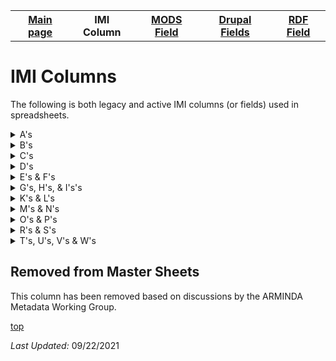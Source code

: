 <!DOCTYPE html>
<html>
<body>
<table style="width:100%">
  <tr>
    <th><a href="index.md">Main page</a></th>
	<th>IMI Column</th>
    <th><a href="MODS.md">MODS Field</a></th>
	<th><a href="DrupalFields.md">Drupal Fields</a></th>
    <th><a href="RDF.md">RDF Field</a></th>
  </tr>
<table>



<h1 id="top">IMI Columns</h1>
<p>The following is both legacy and active IMI columns (or fields) used in spreadsheets.</p>
<details>
<summary>A's</summary>
<br>	
		<li><a href="#removed">abstract_format</a> (removed): format of the abstract</li>
		<li><a href="#removed">accession_number</a> (removed): number associated with gallery items</li>
		<li><a href="advisor.md">advisors</a>: A person under whose supervision a student develops and/or presents an academic paper or project, including theses and capstone projects. </li>
		<li><a href="#removed">attach_additional_files</a> (removed)</li>
		<li><a href="#removed">author#_fname</a> (removed)</li>
		<li><a href="#removed">author#_lname</a> (removed)</li>
		<li><a href="#removed">author#_mname</a> (removed)</li>
		<li><a href="#removed">author#_suffix</a> (removed)</li>
</details>
<details>
<summary>B's</summary>
<br>	
		<li><a href="#removed">box</a> (removed): Box in which newspapers live in in the Archives</li>
		<li><a href="#removed">bp_categories</a> (removed): Possibly BePress categories of Academic Discipline</li>
		<li><a href="#removed">broad_creation_date</a> (removed): Date to accomidate a range associated with the creation of an item</li>
		<li><a href="#removed">broad_date</a> (removed): Date to accomidate a range associated with an item</li>
		<li><a href="bucket.md">bucket</a> : BePress inherited field which indicated the collection --bucket-- an item is associated with.</li>
		<li><a href="#removed">buy_link</a> (removed)</li>	
</details>
<details>
<summary>C's</summary>
<br>	
		<li><a href="#removed">calc_thumbnail_image_url	</a> (removed)</li>
		<li><a href="#removed">calc_url</a> (removed): Possible URL used in BePress</li>
		<li><a href="#removed">campus_location</a> (removed): Location of art on Whitman College campus where Sheehan art is displayed or stored.</li>
		<li><a href="#removed">catalog_id</a> (removed): Catalog number of museum item</li>
		<li><a href="#removed">city </a> (removed): City of publication</li>		
		<li><a href="#removed">collection_name	</a> (removed): Name of collection item is found in.</li>
		<li><a href="#removed">comments</a> (removed): Field for information not held elsewhere.</li>
		<li><a href="#removed">conference_track</a> (removed):Indicates WUC conference track in which item was presented. </li>
		<li><a href="contributors.md">contributors</a>: Identifies the entity or entities that made contributions to the creation of the resource, but whose contributions are secondary to any person or organization specified in the creator(s) field.</li>
		<li><a href="#removed">copyright_notes</a> (removed)</li>
		<li><a href="#removed">costume_design</a> (removed): Responsible party credited for the design of costumes depicted in image</li>
		<li><a href="#removed">cover_image_url</a> (removed)</li>		
		<li><a href="#removed">create_openurl	</a> (removed)</li>
		<li><a href="creators.md">creators</a>: identifies the entity/entities primarily responsible for maknig the resource.</li>
		<li><a href="#removed">cultural_affiliation</a> (removed): Affiliation related to item.</li>
		<li><a href="#removed">custom_citation	</a> (removed)d</li>
</details>
<details>
<summary>D's</summary>
<br>	
		<li><a href="#removed">date_created	</a> - removed</li>
		<li><a href="#removed">date_processed	</a> - removed</li>
		<li><a href="date.display.md">date_display (field_date_display)</a></li>
		<li><a href="date.encoded.md">date_encoded (field_edtf_date_created)</a></li>
		<li><a href="date_issued.md">date_issued (field_edtf_date_issue)</a></li>
		<li><a href="date_sort.md">date_sort (field_edtf_date)</a></li>
		<li><a href="department.md">department (field_linked_agent)	</a></li>
		<li><a href="description.md">description (field_description_long)</a></li>
		<li><a href="#removed">director</a> - removed</li>
		<li><a href="#removed">distribution_license	</a> - removed</li>
		<li><a href="#removed">display_date</a> - removed</li>
		<li><a href="#removed">document_type	</a> - removed</li>		
		<li><a href="#removed">donor</a> - removed</li>
		<li><a href="#removed">download_file_format	</a> - removed</li>
		<li><a href="#removed">duration	</a> - removed</li>
</details>
<details>
<summary>E's & F's</summary>
<br>
		<li><a href="#removed">editor</a> - removed</li>		
		<li><a href="embargo_date.md">embargo_date (field_embargo_date)</a></li>
		<li><a href="#removed">end_date</a> - removed</li>
		<li><a href="#removed">endowment</a> - removed</li>
		<li><a href="#remove">equipment</a> - removed</li>
		<li><a href="#removed">ext_links</a> - removed</li>
		<li><a href="extent.md">extent (field_extent)</a></li>
		<li><a href="file_display_hint.md">file_display_hint</a></li>
		<li><a href="field_linked_agent.md">field_linked_agent</a></li>
		<li><a href="field_weight.md">field_weight</a></li>
		<li><a href="file.md">file</a></li>
		<li><a href="#removed">file_list</a> - removed</li>
		<li><a href="#removed">file_name_id</a> - removed</li>
		<li><a href="filepath.md">filepath</a> - removed</li>
		<li><a href="#removed">format</a> - removed</li>
		<li><a href="#removed">front_end_url</a> - removed</li>
		<li><a href="funding_sources.md">funding_sources (field_funding_sources)	</a></li>
		<li><a href="abstract.md">field_abstract</a></li>
		<li><a href="access_condition.md">field_limited_access</a></li>	
			<li><a href="cmodel.md">field_model</a></li>
			<li><a href="coverage_spatial.md">field_geographic_subject</a></li>
</details>
<details>
<summary>G's, H's, & I's's</summary>
<br>		
		<li><a href="genre.md">genre (field_genre)</a></li>
		<li><a href="#graduation_year">graduation_year	</a></li>
		<li><a href="#removed">grant_information</a> - removed</li>
		<li><a href="#id.md">id</a></li>
		<li><a href="#removed">identifier</a> - removed</li>
		<li><a href="identifier.unique.md">identifier_unique (field_identifier)</a></li>
		<li><a href="#removed">image_caption</a> - removed</li>
		<li><a href="#removed">image_source</a> - removed</li>		
		<li><a href="#removed">instructor</a> - removed</li>
		<li><a href="#removed">insurance_value</a> - removed</li>
		<li><a href="#removed">irb_information</a> - removed</li>
		<li><a href="#removed">irb_number</a> - removed</li>
		<li><a href="#removed">issnum</a> - removed</li>	
		<li><a href="issue_num.md">issue_num (field_issue_num)</a></li>
</details>
<details>
<summary>K's & L's</summary>
<br>
		<li><a href="language.md">language (field_language)</a></li>
		<li><a href="#removed">lc_subject</a> - removed</li>
		<li><a href="#license_file">license_file</a></li>		
		<li><a href="#removed">lighting_design</a> - removed</li>
		<li><a href="license_file.md">license_file</a></li>
		<li><a href="line_num.md">line_num</a></li>
		<li><a href="#removed">local_handle</a> - removed</li>
		<li><a href="#removed">location</a> - removed</li>
</details>
<details>
<summary>M's & N's</summary>
<br>
		<li><a href="#removed">medium</a> - removed</li>		
		<li><a href="#removed">multimedia_format</a> - removed</li>
		<li><a href="#removed">multimedia_url</a> - removed</li>
		<li><a href="#removed">native_filename	</a> - removed</li>		
		<li><a href="#removed">native_filesize</a> - removed</li>
		<li><a href="#removed">number_artifacts</a> - removed</li>
</details>
<details>
<summary>O's & P's</summary>
<br>
		<li><a href="obj_file.md">obj_file</a></li>		
		<li><a href="#removed">oclc_number	</a> - removed</li>
		<li><a href="#removed">old_cat_id	</a> - removed</li>
		<li><a href="origin.md">origin (field_origin)</a></li>
		<li><a href="#removed">pagecount</a> - removed</li>
		<li><a href="#removed">pages</a> - removed</li>		
		<li><a href="parent.md">parent</a></li>
		<li><a href="parent.id.md">parent_id</a></li>
		<li><a href="#removed">pdf_filename	</a> - removed</li>
		<li><a href="#removed">pdf_filesize	</a> - removed</li>
		<li><a href="permanent_url.md">permanent_url (field_permanent_url)</a></li>
		<li><a href="pid.md">PID (field_pid)</a></li>		
		<li><a href="#removed">playwright</a> - removed</li>
		<li><a href="#removed">preview_image</a> - removed</li>
		<li><a href="#removed">previous_versions</a> - removed</li>
		<li><a href="#removed">production</a> - removed </li>
		<li><a href="#removed">production_decades</a> - removed</li>		
		<li><a href="#remove">production_info - removed	</a></li>
		<li><a href="#removed">production_year	</a> - removed</li>
		<li><a href="#removed">props_design</a> - removed</li>
		<li><a href="provenance.md">provenance (field_provenance)</a></></li>
		<li><a href="#removed">pub_season	</a> - removed</li>
		<li><a href="#removed">publication_date	</a> - removed</li>		
		<li><a href="publisher.md">publisher (field_linked_agent)</a></li>
</details>
<details>
<summary>R's & S's</summary>
<br>
		<li><a href="#removed">recommended_citation	</a> - removed</li>
		<li><a href="#removed">record_series</a> - removed</li>
		<li><a href="#removed">relation</a> - removed</li>
		<li><a href="#removed">research_project	</a> - removed</li>		
		<li><a href="rights_contact.md">rights_contact (field_rights_contact)</a></li>
		<li><a href="rights_statement.md">rights_statement (field_rights)</a></li>
		<li><a href="rowNumber.md">rowNumber</a> - removed</li>
		<li><a href="#removed">series_id</a> - removed</li>
		<li><a href="#removed">session	</a> - removed</li>
		<li><a href="seq_number.md">seq_number</a> - removed</li>		
		<li><a href="#removed">set_design	</a> - removed</li>
		<li><a href="#removed">sound_design	</a> - removed</li>
		<li><a href="source.md">source (field_source)</a></li>
		<li><a href="subject.keywords.md">subject_keywords (field_subject)</a></li>
		<li><a href="#removed">source_publication	</a> - removed</li>
		<li><a href="#removed">sponsor	</a> - removed</li>		
		<li><a href="#removed">stage_manager</a> - removed</li>
		<li><a href="#removed">start_date</a> - removed</li>
		<li><a href="#removed">state</a> - removed</li>
		<li><a href="#removed">subject_area</a></a> - removed</li>
		<li><a href="#removed">supplemental_filenames	</a> - removed</li>		
		<li><a href="#removed">supplemental_filesizes</a> - removed</li>
</details>
<details>
<summary>T's, U's, V's & W's</summary>
<br>
		<li><a href="#removed">tech_director</a> - removed</li>
		<li><a href="#removed">terms_of_use</a> - removed</li>
		<li><a href="title.md">title (title)</a></li>
		<li><a href="title.alternative.md">title_alternative (field_alternative_title)</a></li>
		<li><a href="#removed">tracks</a> - removed</li>
		<li><a href="#removed">type_of_work	</a> - removed</li>
		<li><a href="#removed">update_reason</a> - removed</li>
		<li><a href="#removed">upload_cover_image</a> - removed</li>
		<li><a href="#removed">uploaders_email</a> - removed</li>
		<li><a href="#removed">uploader_userid</a> - removed</li>
		<li><a href="url_alias.md">url_alias</a></li>
		<li><a href="url_external.md">url_external (field_url_external)</a></li>
		<li><a href="#removed">volnum</a> - removed</li>
		<li><a href="volume_num.md">volume_num (field_volume_num)</a> </li>
		<li><a href="#removed">wf_areyouuploadingaf1</a> - removed</li>
		<li><a href="work_type.md">work_type (field_resource_type)	</a></li>
				<li><a href="#removed">year_conference</a> - removed</li>	
</details>
<h2 id="removed">Removed from Master Sheets</h2>
<p>This column has been removed based on discussions by the ARMINDA Metadata Working Group.</p>	
<p><a href="#top">top</a></p>
<p><i>Last Updated: </i>09/22/2021</p>
</dl>
</html>
